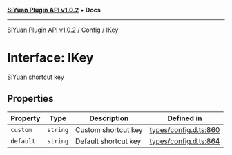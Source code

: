 [**SiYuan Plugin API v1.0.2**](../../../README.md) • **Docs**

---

[SiYuan Plugin API v1.0.2](../../../README.md) / [Config](../README.md) / IKey

# Interface: IKey

SiYuan shortcut key

## Properties

| Property  | Type     | Description          | Defined in                                                                                     |
| --------- | -------- | -------------------- | ---------------------------------------------------------------------------------------------- |
| `custom`  | `string` | Custom shortcut key  | [types/config.d.ts:860](https://github.com/siyuan-note/petal/tree/main/types/config.d.ts#L860) |
| `default` | `string` | Default shortcut key | [types/config.d.ts:864](https://github.com/siyuan-note/petal/tree/main/types/config.d.ts#L864) |
